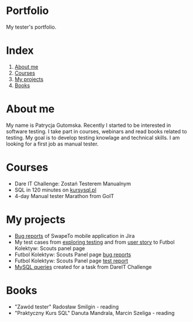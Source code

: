 # Portfolio
My tester's portfolio.

# Index
1. [About me](#about-me)
2. [Courses](#courses)
3. [My projects](#my-projects)
4. [Books](#books)

# About me

My name is Patrycja Gutomska. Recently I started to be interested in software testing. I take part in courses, webinars and read books related to testing. My goal is to develop testing knowlage and technical skills. I am looking for a first job as manual tester.

# Courses

* Dare IT Challenge: Zostań Testerem Manualnym 
* SQL in 120 minutes on [kursysql.pl](https://www.kursysql.pl/szkolenie-sql-w-120-minut/)
* 4-day Manual tester Marathon from GoIT

# My projects

* [Bug reports](https://github.com/pgutomska/Portfolio/blob/main/MyProjects/BugReportsOfSwipeTo.md) of SwapeTo mobile application in Jira
* My test cases from [exploring testing](https://docs.google.com/document/d/1YRDIOQvrbB-8L77hRTqiGg1yvgKjiYIGKWvk3LYt234/edit) and from [user story](https://docs.google.com/document/d/1Nugy81i-qjqrOQDaUlxDpq8gY8DRlNZDSZEQa8Yp7YA/edit) to Futbol Kolektyw: Scouts panel page
* Futbol Kolektyw: Scouts Panel page [bug reports](https://docs.google.com/document/d/1EmkNx5qp1kCTks8WTv7mbIuncSpynDsv53T68aa-5_I/edit)
* Futbol Kolektyw: Scouts Panel page [test report](https://docs.google.com/document/d/19ihWjwXELDIiIsyVEEKJ_eT4FaK2ZSFzIaj33SLo9h0/edit#heading=h.mjmbsq3woa0n) 
* [MySQL queries](https://github.com/pgutomska/Portfolio/blob/main/MyProjects/MySQL.md) created for a task from DareIT Challenge

# Books

* "Zawód tester" Radosław Smilgin - reading
* "Praktyczny Kurs SQL" Danuta Mandrala, Marcin Szeliga - reading
